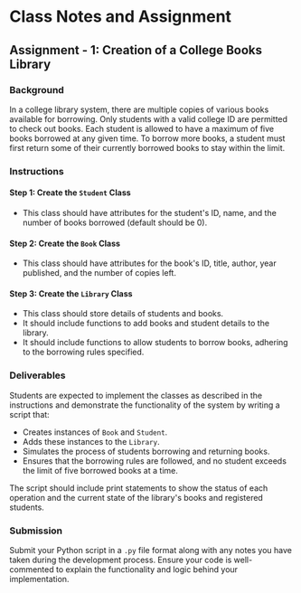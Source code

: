 # Class Notes and Assignment

## Assignment - 1: Creation of a College Books Library

### Background
In a college library system, there are multiple copies of various books available for borrowing. Only students with a valid college ID are permitted to check out books. Each student is allowed to have a maximum of five books borrowed at any given time. To borrow more books, a student must first return some of their currently borrowed books to stay within the limit.

### Instructions

#### Step 1: Create the `Student` Class
- This class should have attributes for the student's ID, name, and the number of books borrowed (default should be 0).

#### Step 2: Create the `Book` Class
- This class should have attributes for the book's ID, title, author, year published, and the number of copies left.

#### Step 3: Create the `Library` Class
- This class should store details of students and books.
- It should include functions to add books and student details to the library.
- It should include functions to allow students to borrow books, adhering to the borrowing rules specified.

### Deliverables
Students are expected to implement the classes as described in the instructions and demonstrate the functionality of the system by writing a script that:
- Creates instances of `Book` and `Student`.
- Adds these instances to the `Library`.
- Simulates the process of students borrowing and returning books.
- Ensures that the borrowing rules are followed, and no student exceeds the limit of five borrowed books at a time.

The script should include print statements to show the status of each operation and the current state of the library's books and registered students.

### Submission
Submit your Python script in a `.py` file format along with any notes you have taken during the development process. Ensure your code is well-commented to explain the functionality and logic behind your implementation.
